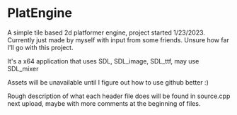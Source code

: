 # PlatEngine

A simple tile based 2d platformer engine, project started 1/23/2023. Currently just made by myself with input from some friends. Unsure how far I'll go with this project.

It's a x64 application that uses SDL, SDL_image, SDL_ttf, may use SDL_mixer

Assets will be unavailable until I figure out how to use github better :)

Rough description of what each header file does will be found in source.cpp next upload, maybe with more comments at the beginning of files.
